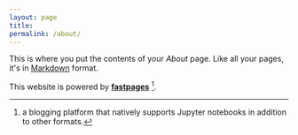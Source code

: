 ```yaml
---
layout: page
title: 
permalink: /about/
---
```

<script>
  for (const iterator of document.getElementsByClassName('page-link')) {
      if (iterator.innerHTML === 'Search'){ iterator.classList.add('search-button'); iterator.title = 'Search';}
      if (iterator.innerHTML === 'Tags'){ iterator.classList.add('tags-button'); iterator.title = 'Tags';}
      if (iterator.innerHTML === 'Side Projects'){ iterator.classList.add('side-project-button'); iterator.title = 'Side Projects';}
  }
</script>
This is where you put the contents of your *About* page. Like all your pages, it's in [Markdown](https://guides.github.com/features/mastering-markdown/) format.

This website is powered by **[fastpages](https://github.com/fastai/fastpages)** [^1].

<script> window.location.href = '/' </script>

[^1]:a blogging platform that natively supports Jupyter notebooks in addition to other formats.
